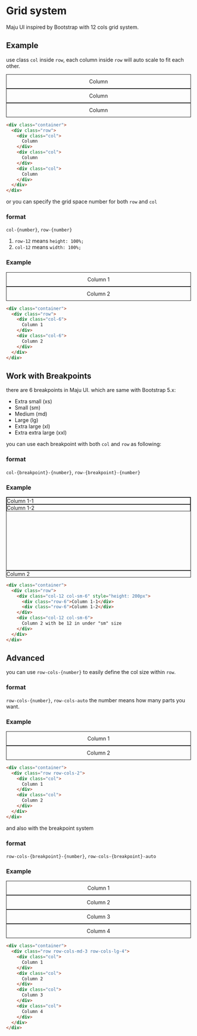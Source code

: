 # Grid system

Maju UI inspired by Bootstrap with 12 cols grid system.

<style>
  .container-demo-1 .col,
  .container-demo-2 [class*='col-'],
  .container-demo-4 .col {
    border: 1px solid;
    text-align: center;
    padding: 10px 0;
    box-sizing: border-box;
  }
  .container-demo-3 [class*='col-'],
  .container-demo-3 [class*='row-'] {
    border: 1px solid;
    box-sizing: border-box;
  }
</style>

## Example
use class `col` inside `row`, each column inside `row` will auto scale to fit each other.

<div class="container container-demo-1">
  <div class="row">
    <div class="col">
      Column
    </div>
    <div class="col">
      Column
    </div>
    <div class="col">
      Column
    </div>
  </div>
</div>

```html
<div class="container">
  <div class="row">
    <div class="col">
      Column
    </div>
    <div class="col">
      Column
    </div>
    <div class="col">
      Column
    </div>
  </div>
</div>
```

or you can specify the grid space number for both `row` and `col`

### format
`col-{number}`, `row-{number}`

1. `row-12` means `height: 100%;`
2. `col-12` means `width: 100%;`


### Example

<div class="container container-demo-2">
  <div class="row">
    <div class="col-6">
      Column 1
    </div>
    <div class="col-6">
      Column 2
    </div>
  </div>
</div>

```html
<div class="container">
  <div class="row">
    <div class="col-6">
      Column 1
    </div>
    <div class="col-6">
      Column 2
    </div>
  </div>
</div>
```

## Work with Breakpoints
there are 6 breakpoints in Maju UI. which are same with Bootstrap 5.x:

- Extra small (xs)
- Small (sm)
- Medium (md)
- Large (lg)
- Extra large (xl)
- Extra extra large (xxl)

you can use each breakpoint with both `col` and `row` as following:

### format
`col-{breakpoint}-{number}`, `row-{breakpoint}-{number}`


### Example

<div class="container container-demo-3">
  <div class="row">
    <div class="col-12 col-sm-6" style="height: 200px">
      <div class="row-6">Column 1-1</div>
      <div class="row-6">Column 1-2</div>
    </div>
    <div class="col-12 col-sm-6">
      Column 2
    </div>
  </div>
</div>

```html
<div class="container">
  <div class="row">
    <div class="col-12 col-sm-6" style="height: 200px">
      <div class="row-6">Column 1-1</div>
      <div class="row-6">Column 1-2</div>
    </div>
    <div class="col-12 col-sm-6">
      Column 2 with be 12 in under "sm" size
    </div>
  </div>
</div>
```



## Advanced
you can use `row-cols-{number}` to easily define the col size within `row`.

### format
`row-cols-{number}`, `row-cols-auto`
the number means how many parts you want.

### Example

<div class="container container-demo-4">
  <div class="row row-cols-2">
    <div class="col">
      Column 1
    </div>
    <div class="col">
      Column 2
    </div>
  </div>
</div>

```html
<div class="container">
  <div class="row row-cols-2">
    <div class="col">
      Column 1
    </div>
    <div class="col">
      Column 2
    </div>
  </div>
</div>
```

and also with the breakpoint system

### format
`row-cols-{breakpoint}-{number}`, `row-cols-{breakpoint}-auto`

### Example

<div class="container container-demo-4">
  <div class="row row-cols-md-3 row-cols-lg-4">
    <div class="col">
      Column 1
    </div>
    <div class="col">
      Column 2
    </div>
    <div class="col">
      Column 3
    </div>
    <div class="col">
      Column 4
    </div>
  </div>
</div>

```html
<div class="container">
  <div class="row row-cols-md-3 row-cols-lg-4">
    <div class="col">
      Column 1
    </div>
    <div class="col">
      Column 2
    </div>
    <div class="col">
      Column 3
    </div>
    <div class="col">
      Column 4
    </div>
  </div>
</div>
```